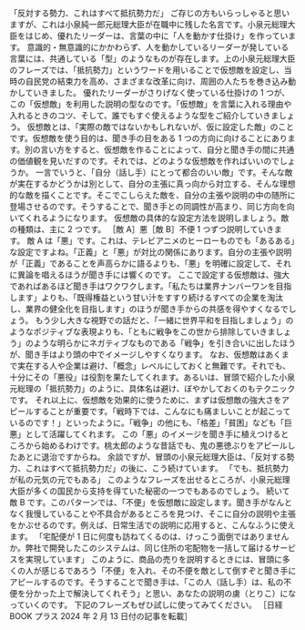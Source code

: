 ###

「反対する勢力、これはすべて抵抗勢力だ」
ご存じの方もいらっしゃると思いますが、これは小泉純一郎元総理大臣が在職中に残した名言です。小泉元総理大臣をはじめ、優れたリーダーは、言葉の中に「人を動かす仕掛け」を作っています。
意識的・無意識的にかかわらず、人を動かしているリーダーが発している言葉には、共通している「型」のようなものが存在します。上の小泉元総理大臣のフレーズでは、「抵抗勢力」というワードを用いることで仮想敵を設定し、当時の自民党の結束力を高め、さまざまな改革に向け、周囲の人たちを巻き込み動かしていきました。
優れたリーダーがさりげなく使っている仕掛けの 1 つが、この「仮想敵」を利用した説明の型なのです。「仮想敵」を言葉に入れる理由や入れるときのコツ、そして、誰でもすぐ使えるような型をご紹介していきましょう。
仮想敵とは、「実際の敵ではないかもしれないが、仮に設定した敵」のことです。仮想敵を使う目的は、聞き手の目をある 1 つの方向に向けることにあります。別の言い方をすると、仮想敵を作ることによって、自分と聞き手の間に共通の価値観を見いだすのです。それでは、どのような仮想敵を作ればいいのでしょうか。
一言でいうと、「自分（話し手）にとって都合のいい敵」です。そんな敵が実在するかどうかは別として、自分の主張に真っ向から対立する、そんな理想的な敵を描くことです。そこでこしらえた敵を、自分の主張や説明の中の随所に登場させるのです。そうすることで、聞き手との同調性が高まり、同じ方向を向いてくれるようになります。
仮想敵の具体的な設定方法を説明しましょう。敵の種類は、主に 2 つです。
［敵 A］悪［敵 B］不便
1 つずつ説明していきます。
敵 A は「悪」です。これは、テレビアニメのヒーローものでも「あるある」な設定ですよね。「正義」と「悪」が対比の関係にあります。自分の主張や説明が「正義」であることを声高らかに語るよりも、「悪」を明確に設定して、それに異論を唱えるほうが聞き手には響くのです。
ここで設定する仮想敵は、強大であればあるほど聞き手はワクワクします。「私たちは業界ナンバーワンを目指します」よりも、「既得権益という甘い汁をすすり続けるすべての企業を淘汰し、業界の健全化を目指します」のほうが聞き手からの共感を得やすくなるでしょう。
もう少し大きな視野での話だと、「一緒に世界平和を目指しましょう」のようなポジティブな表現よりも、「ともに戦争をこの世から排除していきましょう」のような明らかにネガティブなものである「戦争」を引き合いに出したほうが、聞き手はより頭の中でイメージしやすくなります。
なお、仮想敵はあくまで実在する人や企業は避け、「概念」レベルにしておくと無難です。それでも、十分にその「悪役」は役割を果たしてくれます。あるいは、冒頭で紹介した小泉元総理の「抵抗勢力」のように、具体名は避け、ぼやかしておくのもテクニックです。
それ以上に、仮想敵を効果的に使うために、まずは仮想敵の強大さをアピールすることが重要です。「戦時下では、こんなにも痛ましいことが起こっているのです！」といったように。「戦争」の他にも、「格差」「貧困」なども「巨悪」として活躍してくれます。
この「悪」のイメージを聞き手に植えつけるところから始めるわけです。桃太郎のような昔話でも、鬼の悪徳ぶりをアピールしたあとに退治ですからね。
余談ですが、冒頭の小泉元総理大臣は、「反対する勢力、これはすべて抵抗勢力だ」の後に、こう続けています。
「でも、抵抗勢力が私の元気の元でもある」
このようなフレーズを出せるところが、小泉元総理大臣が多くの国民から支持を得ていた秘密の一つでもあるのでしょう。
続いて敵 B です。このパターンでは、「不便」を仮想敵に設定します。聞き手がなんとなく我慢していることや不具合があるところを見つけ、そこに自分の説明や主張をかぶせるのです。例えば、日常生活での説明に応用すると、こんなふうに使えます。
「宅配便が 1 日に何度も訪ねてくるのは、けっこう面倒ではありませんか。弊社で開発したこのシステムは、同じ住所の宅配物を一括して届けるサービスを実現しています」
このように、商品の売りを説明するときには、冒頭に多くの人が感じるであろう「不便」を入れ、その不便を敵として倒すぞと聞き手にアピールするのです。そうすることで聞き手は、「この人（話し手）は、私の不便を分かった上で解決してくれそう」と思い、あなたの説明の虜（とりこ）になっていくのです。
下記のフレーズもぜひ試しに使ってみてください。
［日経 BOOK プラス 2024 年 2 月 13 日付の記事を転載］
